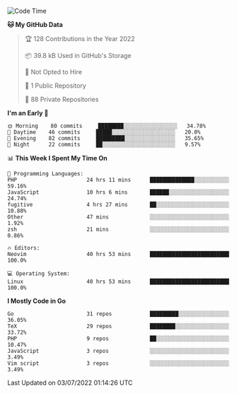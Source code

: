 
<!--START_SECTION:waka-->
![Code Time](http://img.shields.io/badge/Code%20Time-0%20secs-blue)

**🐱 My GitHub Data** 

> 🏆 128 Contributions in the Year 2022
 > 
> 📦 39.8 kB Used in GitHub's Storage 
 > 
> 🚫 Not Opted to Hire
 > 
> 📜 1 Public Repository 
 > 
> 🔑 88 Private Repositories  
 > 
**I'm an Early 🐤** 

```text
🌞 Morning    80 commits     ████████░░░░░░░░░░░░░░░░░   34.78% 
🌆 Daytime    46 commits     █████░░░░░░░░░░░░░░░░░░░░   20.0% 
🌃 Evening    82 commits     █████████░░░░░░░░░░░░░░░░   35.65% 
🌙 Night      22 commits     ██░░░░░░░░░░░░░░░░░░░░░░░   9.57%

```


📊 **This Week I Spent My Time On** 

```text
💬 Programming Languages: 
PHP                      24 hrs 11 mins      ██████████████░░░░░░░░░░░   59.16% 
JavaScript               10 hrs 6 mins       ██████░░░░░░░░░░░░░░░░░░░   24.74% 
fugitive                 4 hrs 27 mins       ██░░░░░░░░░░░░░░░░░░░░░░░   10.88% 
Other                    47 mins             ░░░░░░░░░░░░░░░░░░░░░░░░░   1.92% 
zsh                      21 mins             ░░░░░░░░░░░░░░░░░░░░░░░░░   0.86%

🔥 Editors: 
Neovim                   40 hrs 53 mins      █████████████████████████   100.0%

💻 Operating System: 
Linux                    40 hrs 53 mins      █████████████████████████   100.0%

```

**I Mostly Code in Go** 

```text
Go                       31 repos            █████████░░░░░░░░░░░░░░░░   36.05% 
TeX                      29 repos            ████████░░░░░░░░░░░░░░░░░   33.72% 
PHP                      9 repos             ██░░░░░░░░░░░░░░░░░░░░░░░   10.47% 
JavaScript               3 repos             ░░░░░░░░░░░░░░░░░░░░░░░░░   3.49% 
Vim script               3 repos             ░░░░░░░░░░░░░░░░░░░░░░░░░   3.49%

```



 Last Updated on 03/07/2022 01:14:26 UTC
<!--END_SECTION:waka-->
